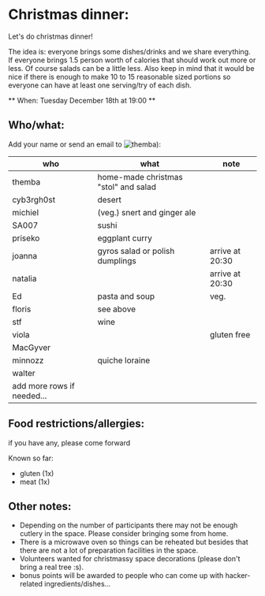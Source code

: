 # Christmas dinner:

Let's do christmas dinner!

The idea is: everyone brings some dishes/drinks and we share everything. If everyone brings 1.5 person worth of calories that should work out more or less. Of course salads can be a little less. Also keep in mind that it would be nice if there is enough to make 10 to 15 reasonable sized portions so everyone can have at least one serving/try of each dish.

** When: Tuesday December 18th at 19:00 **

## Who/what:
Add your name or send an email to ![themba](/img/email.png "themba")):

| who                        | what                                 | note            |
| ---                        | ---                                  | ---             |
| themba                     | home-made christmas "stol" and salad |                 |
| cyb3rgh0st                 | desert                               |                 |
| michiel                    | (veg.) snert and ginger ale          |                 |
| SA007                      | sushi                                |                 |
| priseko                    | eggplant curry                       |                 |
| joanna                     | gyros salad or polish dumplings      | arrive at 20:30 |
| natalia                    |                                      | arrive at 20:30 |
| Ed                         | pasta and soup                       | veg.            |
| floris                     | see above                            |                 |
| stf                        | wine                                 |                 |
| viola                      |                                      | gluten free     |
| MacGyver                   |                                      |                 |
| minnozz                    | quiche loraine                       |                 |
| walter                     |                                      |                 |
| add more rows if needed... |                                      |                 |

## Food restrictions/allergies:
if you have any, please come forward

Known so far:

* gluten (1x)
* meat (1x)



## Other notes:
* Depending on the number of participants there may not be enough cutlery in the space. Please consider bringing some from home. 
* There is a microwave oven so things can be reheated but besides that there are not a lot of preparation facilities in the space.
* Volunteers wanted for christmassy space decorations (please don't bring a real tree :s).
* bonus points will be awarded to people who can come up with hacker-related ingredients/dishes...

